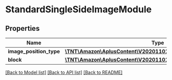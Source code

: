 # StandardSingleSideImageModule

## Properties
Name | Type | Description | Notes
------------ | ------------- | ------------- | -------------
**image_position_type** | [**\TNT\Amazon\AplusContent\V20201101\Model\PositionType**](PositionType.md) |  | 
**block** | [**\TNT\Amazon\AplusContent\V20201101\Model\StandardImageTextBlock**](StandardImageTextBlock.md) |  | [optional] 

[[Back to Model list]](../README.md#documentation-for-models) [[Back to API list]](../README.md#documentation-for-api-endpoints) [[Back to README]](../README.md)


